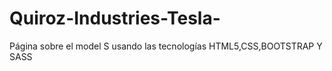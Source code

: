 ﻿# Quiroz-Industries-Tesla-
 Página sobre el model S usando las tecnologías HTML5,CSS,BOOTSTRAP Y SASS

